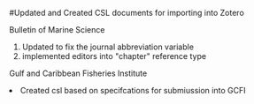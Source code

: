 #Updated and Created CSL documents for importing into Zotero

Bulletin of Marine Science
<ol>
<li>Updated to fix the journal abbreviation variable</li>
<li>implemented editors into "chapter" reference type</li>
</ol>

Gulf and Caribbean Fisheries Institute
<li>Created csl based on specifcations for submiussion into GCFI</li>
